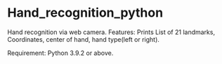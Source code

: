# Hand_recognition_python
Hand recognition via web camera. Features: Prints List of 21 landmarks, Coordinates, center of hand, hand type(left or right).

Requirement: Python 3.9.2 or above.
